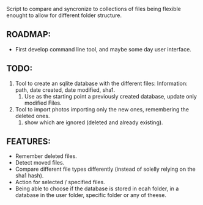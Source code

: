 Script to compare and syncronize to collections of files being flexible enought to allow for different folder structure.

## ROADMAP:

* First develop command line tool, and maybe some day user interface.

## TODO:

1. Tool to create an sqlite database with the different files:
  Information: path, date created, date modified, sha1.
    1. Use as the starting point a previously created database, update only modified Files.
1. Tool to import photos importing only the new ones, remembering the deleted ones.
    1. show which are ignored (deleted and already existing).

## FEATURES:

- Remember deleted files.
- Detect moved files.
- Compare different file types differently (instead of solelly relying on the sha1 hash).
- Action for selected / specified files.
- Being able to choose if the database is stored in ecah folder, in a database in the user folder, specific folder or
any of theese.